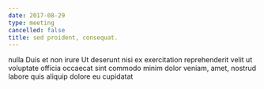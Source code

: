 ```yaml
---
date: 2017-08-29
type: meeting
cancelled: false
title: sed proident, consequat.
---
```

nulla Duis et non irure Ut deserunt nisi ex exercitation reprehenderit velit ut voluptate officia occaecat sint commodo minim dolor veniam, amet, nostrud labore quis aliquip dolore eu cupidatat